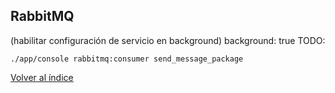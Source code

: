 ## RabbitMQ

(habilitar configuración de servicio en background)
background: true
TODO:
```
./app/console rabbitmq:consumer send_message_package
```

[Volver al índice](README.md)
